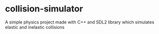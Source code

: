 # collision-simulator
A simple physics project made with C++ and SDL2 library which simulates elastic and inelastic collisions
